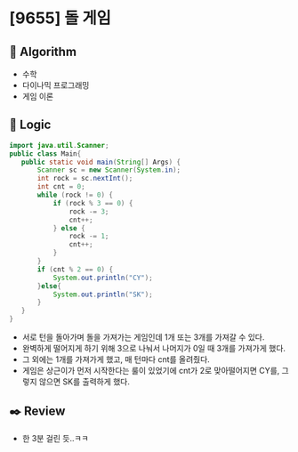 # [9655] 돌 게임

## :pushpin: **Algorithm**

+ 수학
+ 다이나믹 프로그래밍
+ 게임 이론

## :round_pushpin: **Logic**

 ```java
import java.util.Scanner;
public class Main{
    public static void main(String[] Args) {
        Scanner sc = new Scanner(System.in);
        int rock = sc.nextInt();
        int cnt = 0;
        while (rock != 0) {
            if (rock % 3 == 0) {
                rock -= 3;
                cnt++;
            } else {
                rock -= 1;
                cnt++;
            }
        }
        if (cnt % 2 == 0) {
            System.out.println("CY");
        }else{
            System.out.println("SK");
        }
    }
}
 ```

- 서로 턴을 돌아가며 돌을 가져가는 게임인데 1개 또는 3개를 가져갈 수 있다.
- 완벽하게 떨어지게 하기 위해 3으로 나눠서 나머지가 0일 때 3개를 가져가게 했다.
- 그 외에는 1개를 가져가게 했고, 매 턴마다 cnt를 올려줬다.
- 게임은 상근이가 먼저 시작한다는 룰이 있었기에 cnt가 2로 맞아떨어지면 CY를, 그렇지 않으면 SK를 출력하게 했다.

## :black_nib: **Review**

- 한 3분 걸린 듯..ㅋㅋ